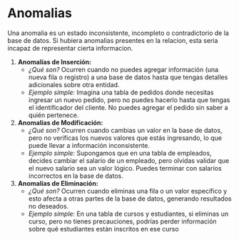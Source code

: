 # Anomalias

Una anomalia es un estado inconsistente, incompleto o contradictorio de la base de datos. Si hubiera anomalias presentes en la relacion, esta seria incapaz de representar cierta informacion.

1. **Anomalías de Inserción:**
    - _¿Qué son?_ Ocurren cuando no puedes agregar información (una nueva fila o registro) a una base de datos hasta que tengas detalles adicionales sobre otra entidad.
    - _Ejemplo simple:_ Imagina una tabla de pedidos donde necesitas ingresar un nuevo pedido, pero no puedes hacerlo hasta que tengas el identificador del cliente. No puedes agregar el pedido sin saber a quién pertenece.
2. **Anomalías de Modificación:**
    - _¿Qué son?_ Ocurren cuando cambias un valor en la base de datos, pero no verificas los nuevos valores que estás ingresando, lo que puede llevar a información inconsistente.
    - _Ejemplo simple:_ Supongamos que en una tabla de empleados, decides cambiar el salario de un empleado, pero olvidas validar que el nuevo salario sea un valor lógico. Puedes terminar con salarios incorrectos en la base de datos.
3. **Anomalías de Eliminación:**
    - _¿Qué son?_ Ocurren cuando eliminas una fila o un valor específico y esto afecta a otras partes de la base de datos, generando resultados no deseados.
    - _Ejemplo simple:_ En una tabla de cursos y estudiantes, si eliminas un curso, pero no tienes precauciones, podrías perder información sobre qué estudiantes están inscritos en ese curso